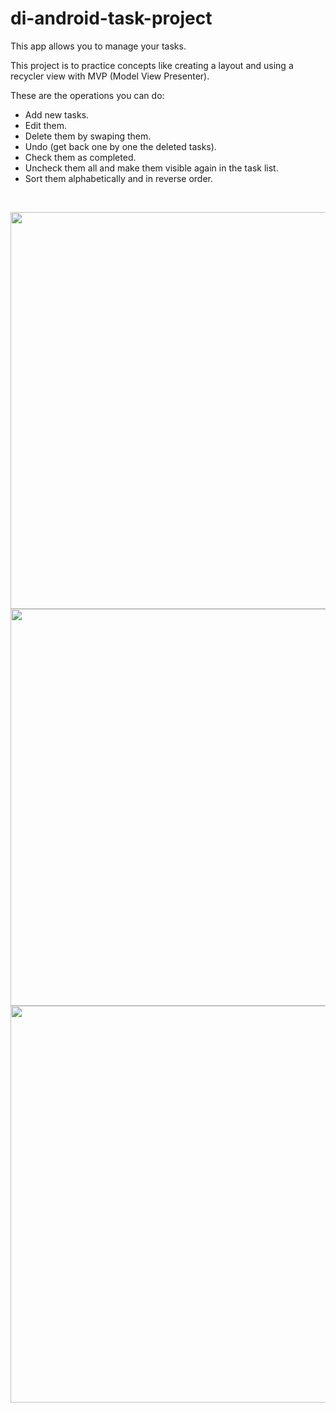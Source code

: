 # di-android-task-project

This app allows you to manage your tasks.

This project is to practice concepts like creating a layout and using a recycler view with MVP (Model View Presenter).

These are the operations you can do:
- Add new tasks.
- Edit them.
- Delete them by swaping them.
- Undo (get back one by one the deleted tasks).
- Check them as completed.
- Uncheck them all and make them visible again in the task list.
- Sort them alphabetically and in reverse order.

<br>

<p float="center">
  <img height="635x" align="left" src="https://user-images.githubusercontent.com/86477169/170997454-1265f8c7-71dc-448a-b8f4-d2169ef636eb.jpg">
  <img height="635x" src="https://user-images.githubusercontent.com/86477169/170997441-e81672d1-e759-487b-9b79-9e5bb976a311.jpg">
  <img height="635x" align="center|top" src="https://user-images.githubusercontent.com/86477169/181398924-efe41382-f86b-4733-9318-21a1229c21af.jpg">
</p>
